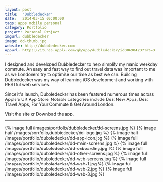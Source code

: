 ```yaml
---
layout: post
title:  "Dubbledecker"
date:   2014-03-15 00:00:00
tags: apps mobile personal
category: Portfolio
project: Personal Project
imgurl: dubbledecker
image: dd-thumb.jpg
website: http://dubbledecker.com
appurl: https://itunes.apple.com/gb/app/dubbledecker/id806904237?mt=8
---
```


I designed and developed Dubbledecker to help simplify my manic weekday commute. An easy and fast way to find out travel data was important to me as we Londoners try to optimise our time as best we can. Building Dubbledecker was my way of learning iOS development and working with RESTful web services.

Since it's launch, Dubbledecker has been featured numerous times across Apple's UK App Store. Notable categories include Best New Apps, Best Travel Apps, For Your Commute & Get Around London.

[Visit the site](http://dubbledecker.com/ "Dubbledecker's Website") or [Download the app](https://itunes.apple.com/gb/app/dubbledecker/id806904237?mt=8 "Download Dubbledecker from the App Store").


---


{% image full /images/portfolio/dubbledecker/dd-screens.jpg %}
{% image half /images/portfolio/dubbledecker/dd-logo.jpg %}
{% image half /images/portfolio/dubbledecker/dd-app-icon.jpg %}
{% image full /images/portfolio/dubbledecker/dd-main-screens.jpg %}
{% image full /images/portfolio/dubbledecker/dd-onboarding.jpg %}
{% image full /images/portfolio/dubbledecker/dd-other-screens.jpg %}
{% image full /images/portfolio/dubbledecker/dd-web-screens.jpg %}
{% image full /images/portfolio/dubbledecker/dd-web-1.jpg %}
{% image full /images/portfolio/dubbledecker/dd-web-2.jpg %}
{% image full /images/portfolio/dubbledecker/dd-web-3.jpg %}
